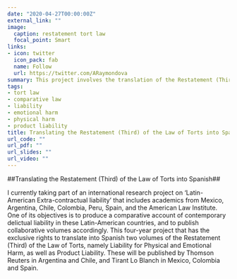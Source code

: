 ```yaml
---
date: "2020-04-27T00:00:00Z"
external_link: ""
image: 
  caption: restatement tort law
  focal_point: Smart
links:
- icon: twitter
  icon_pack: fab
  name: Follow
  url: https://twitter.com/ARaymondova
summary: This project involves the translation of the Restatement (Third) of the Law of Torts, as well as producing an updated and critical account of the current state of extra-contractual liability in a variety of Latinamerican countries.
tags:
- tort law
- comparative law
- liability
- emotional harm
- physical harm
- product liability
title: Translating the Restatement (Third) of the Law of Torts into Spanish
url_code: ""
url_pdf: ""
url_slides: ""
url_video: ""
---
```

##Translating the Restatement (Third) of the Law of Torts into Spanish##

I currently taking part of an international research project on ‘Latin-American Extra-contractual liability’ that includes academics from Mexico, Argentina, Chile, Colombia, Peru, Spain, and the American Law Institute. One of its objectives is to produce a comparative account of contemporary delictual liability in these Latin-American countries, and to publish collaborative volumes accordingly. This four-year project that has the exclusive rights to translate into Spanish two volumes of the Restatement (Third) of the Law of Torts, namely Liability for Physical and Emotional Harm, as well as Product Liability. These will be published by Thomson Reuters in Argentina and Chile, and Tirant Lo Blanch in Mexico, Colombia and Spain.
 
